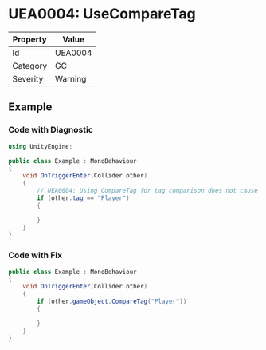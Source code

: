 # UEA0004: UseCompareTag

| Property | Value         |
| -------- | ------------- |
| Id       | UEA0004       |
| Category | GC            |
| Severity | Warning       |

## Example

### Code with Diagnostic

```csharp
using UnityEngine;

public class Example : MonoBehaviour
{
    void OnTriggerEnter(Collider other)
    {
        // UEA0004: Using CompareTag for tag comparison does not cause allocations
        if (other.tag == "Player")
        {

        }
    }
}
```

### Code with Fix


```csharp
public class Example : MonoBehaviour
{
    void OnTriggerEnter(Collider other)
    {
        if (other.gameObject.CompareTag("Player"))
        {

        }
    }
}
```